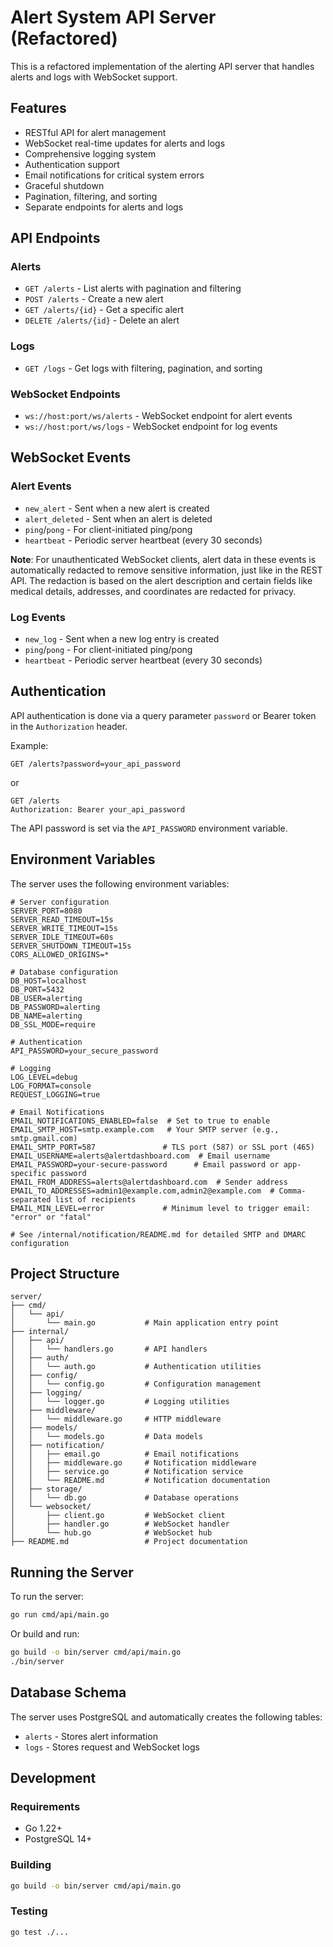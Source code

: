 # Alert System API Server (Refactored)

This is a refactored implementation of the alerting API server that handles alerts and logs with WebSocket support.

## Features

- RESTful API for alert management
- WebSocket real-time updates for alerts and logs
- Comprehensive logging system
- Authentication support
- Email notifications for critical system errors
- Graceful shutdown
- Pagination, filtering, and sorting
- Separate endpoints for alerts and logs

## API Endpoints

### Alerts

- `GET /alerts` - List alerts with pagination and filtering
- `POST /alerts` - Create a new alert
- `GET /alerts/{id}` - Get a specific alert
- `DELETE /alerts/{id}` - Delete an alert

### Logs

- `GET /logs` - Get logs with filtering, pagination, and sorting

### WebSocket Endpoints

- `ws://host:port/ws/alerts` - WebSocket endpoint for alert events
- `ws://host:port/ws/logs` - WebSocket endpoint for log events

## WebSocket Events

### Alert Events

- `new_alert` - Sent when a new alert is created
- `alert_deleted` - Sent when an alert is deleted
- `ping`/`pong` - For client-initiated ping/pong
- `heartbeat` - Periodic server heartbeat (every 30 seconds)

**Note**: For unauthenticated WebSocket clients, alert data in these events is automatically redacted to remove sensitive information, just like in the REST API. The redaction is based on the alert description and certain fields like medical details, addresses, and coordinates are redacted for privacy.

### Log Events

- `new_log` - Sent when a new log entry is created
- `ping`/`pong` - For client-initiated ping/pong
- `heartbeat` - Periodic server heartbeat (every 30 seconds)

## Authentication

API authentication is done via a query parameter `password` or Bearer token in the `Authorization` header.

Example:

```
GET /alerts?password=your_api_password
```

or

```
GET /alerts
Authorization: Bearer your_api_password
```

The API password is set via the `API_PASSWORD` environment variable.

## Environment Variables

The server uses the following environment variables:

```
# Server configuration
SERVER_PORT=8080
SERVER_READ_TIMEOUT=15s
SERVER_WRITE_TIMEOUT=15s
SERVER_IDLE_TIMEOUT=60s
SERVER_SHUTDOWN_TIMEOUT=15s
CORS_ALLOWED_ORIGINS=*

# Database configuration
DB_HOST=localhost
DB_PORT=5432
DB_USER=alerting
DB_PASSWORD=alerting
DB_NAME=alerting
DB_SSL_MODE=require

# Authentication
API_PASSWORD=your_secure_password

# Logging
LOG_LEVEL=debug
LOG_FORMAT=console
REQUEST_LOGGING=true

# Email Notifications
EMAIL_NOTIFICATIONS_ENABLED=false  # Set to true to enable
EMAIL_SMTP_HOST=smtp.example.com   # Your SMTP server (e.g., smtp.gmail.com)
EMAIL_SMTP_PORT=587               # TLS port (587) or SSL port (465)
EMAIL_USERNAME=alerts@alertdashboard.com  # Email username
EMAIL_PASSWORD=your-secure-password      # Email password or app-specific password
EMAIL_FROM_ADDRESS=alerts@alertdashboard.com  # Sender address
EMAIL_TO_ADDRESSES=admin1@example.com,admin2@example.com  # Comma-separated list of recipients
EMAIL_MIN_LEVEL=error             # Minimum level to trigger email: "error" or "fatal"

# See /internal/notification/README.md for detailed SMTP and DMARC configuration
```

## Project Structure

```
server/
├── cmd/
│   └── api/
│       └── main.go           # Main application entry point
├── internal/
│   ├── api/
│   │   └── handlers.go       # API handlers
│   ├── auth/
│   │   └── auth.go           # Authentication utilities
│   ├── config/
│   │   └── config.go         # Configuration management
│   ├── logging/
│   │   └── logger.go         # Logging utilities
│   ├── middleware/
│   │   └── middleware.go     # HTTP middleware
│   ├── models/
│   │   └── models.go         # Data models
│   ├── notification/
│   │   ├── email.go          # Email notifications
│   │   ├── middleware.go     # Notification middleware
│   │   ├── service.go        # Notification service
│   │   └── README.md         # Notification documentation
│   ├── storage/
│   │   └── db.go             # Database operations
│   └── websocket/
│       ├── client.go         # WebSocket client
│       ├── handler.go        # WebSocket handler
│       └── hub.go            # WebSocket hub
├── README.md                 # Project documentation
```

## Running the Server

To run the server:

```bash
go run cmd/api/main.go
```

Or build and run:

```bash
go build -o bin/server cmd/api/main.go
./bin/server
```

## Database Schema

The server uses PostgreSQL and automatically creates the following tables:

- `alerts` - Stores alert information
- `logs` - Stores request and WebSocket logs

## Development

### Requirements

- Go 1.22+
- PostgreSQL 14+

### Building

```bash
go build -o bin/server cmd/api/main.go
```

### Testing

```bash
go test ./...
```
